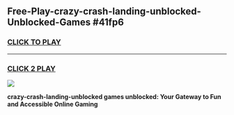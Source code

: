 
## Free-Play-crazy-crash-landing-unblocked-Unblocked-Games #41fp6
<h3>
<a href="https://news.freeplayer.one?title=crazy-crash-landing-unblocked&ref=8M">CLICK TO PLAY</a></h3>
<hr>

<h3>
<a href="https://news.freeplayer.one?title=crazy-crash-landing-unblocked&ref=8M">CLICK 2 PLAY</a>
  
</h3>

<a href="https://news.freeplayer.one?title=crazy-crash-landing-unblocked&ref=8M"><img src="https://clearcache.store/games.png"></a>


**crazy-crash-landing-unblocked games unblocked: Your Gateway to Fun and Accessible Online Gaming**
